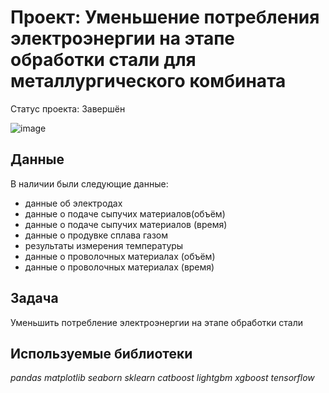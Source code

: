 # Проект: Уменьшение потребления электроэнергии на этапе обработки стали для металлургического комбината
Статус проекта: Завершён

![image](https://user-images.githubusercontent.com/43203558/185768974-a66c7e06-1d27-4666-8092-6004d7579eb6.png)


## Данные

В наличии были следующие данные:

- данные об электродах
- данные о подаче сыпучих материалов(объём)
- данные о подаче сыпучих материалов (время)
- данные о продувке сплава газом
- результаты измерения температуры
- данные о проволочных материалах (объём)
- данные о проволочных материалах (время)

## Задача

Уменьшить потребление электроэнергии на этапе обработки стали

## Используемые библиотеки

*pandas* *matplotlib* *seaborn* *sklearn*  *catboost*  *lightgbm*  *xgboost*  *tensorflow*
